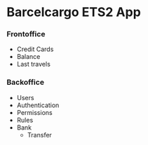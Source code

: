 # Barcelcargo ETS2 App

### Frontoffice
- Credit Cards
- Balance
- Last travels


### Backoffice

- Users
- Authentication
- Permissions
- Rules
- Bank
    - Transfer
 